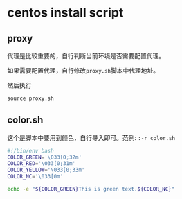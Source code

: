 # centos install script

## proxy

代理是比较重要的，自行判断当前环境是否需要配置代理。

如果需要配置代理，自行修改`proxy.sh`脚本中代理地址。

然后执行

```c
source proxy.sh
```

## color.sh

这个是脚本中要用到颜色，自行导入即可。范例: `:-r color.sh`

```bash
#!/bin/env bash
COLOR_GREEN='\033[0;32m'
COLOR_RED='\033[0;31m'
COLOR_YELLOW='\033[0;33m'
COLOR_NC='\033[0m'

echo -e "${COLOR_GREEN}This is green text.${COLOR_NC}"
```
